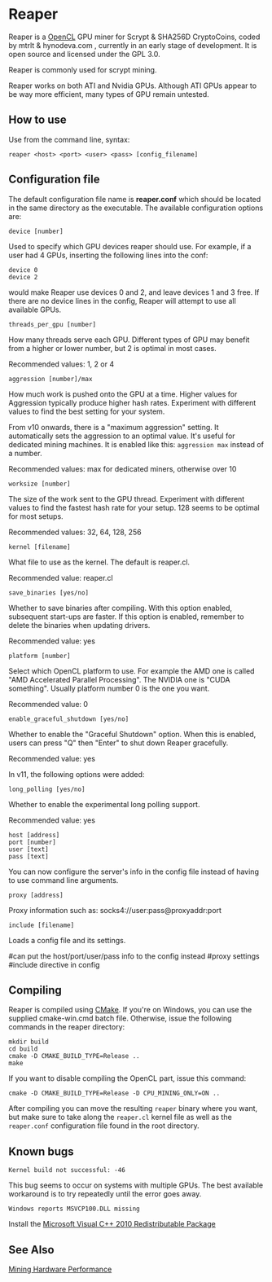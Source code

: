 
Reaper
======


Reaper is a [OpenCL](http://en.wikipedia.org/wiki/Opencl) GPU  miner for
Scrypt & SHA256D CryptoCoins, coded by mtrlt & hynodeva.com , currently in an early stage of development. It is
open source and licensed under the GPL 3.0.

Reaper is commonly used for scrypt mining.

Reaper works on both ATI and Nvidia GPUs. Although ATI GPUs appear to be way
more efficient, many types of GPU remain untested.

How to use
----------

Use from the command line, syntax:

    reaper <host> <port> <user> <pass> [config_filename]

Configuration file
------------------

The default configuration file name is **reaper.conf** which should be located
in the same directory as the executable.
The available configuration options are:


    device [number]

Used to specify which GPU devices reaper should use. For example, if a user had
4 GPUs, inserting the following lines into the conf:

    device 0
    device 2

would make Reaper use devices 0 and 2, and leave devices 1 and 3 free. If there
are no device lines in the config, Reaper will attempt to use all available
GPUs.

    threads_per_gpu [number]

How many threads serve each GPU. Different types of GPU may benefit from a
higher or lower number, but 2 is optimal in most cases.

Recommended values: 1, 2 or 4

    aggression [number]/max

How much work is pushed onto the GPU at a time. Higher values for Aggression
typically produce higher hash rates. Experiment with different values to find
the best setting for your system.

From v10 onwards, there is a "maximum aggression" setting. It automatically sets
the aggression to an optimal value. It's useful for dedicated mining machines.
It is enabled like this: `aggression max` instead of a number.

Recommended values: max for dedicated miners, otherwise over 10

    worksize [number]

The size of the work sent to the GPU thread. Experiment with different values to
find the fastest hash rate for your setup. 128 seems to be optimal for most
setups.

Recommended values: 32, 64, 128, 256

    kernel [filename]

What file to use as the kernel. The default is reaper.cl.

Recommended value: reaper.cl

    save_binaries [yes/no]

Whether to save binaries after compiling. With this option enabled, subsequent
start-ups are faster. If this option is enabled, remember to delete the
binaries when updating drivers.

Recommended value: yes

    platform [number]

Select which OpenCL platform to use. For example the AMD one is called "AMD Accelerated Parallel Processing". The NVIDIA one is "CUDA something". Usually platform number 0 is the one you want.

Recommended value: 0

    enable_graceful_shutdown [yes/no]

Whether to enable the "Graceful Shutdown" option. When this is enabled, users
can press "Q" then "Enter" to shut down Reaper gracefully.

Recommended value: yes

In v11, the following options were added:

	long_polling [yes/no]
	
Whether to enable the experimental long polling support.

Recommended value: yes

	host [address]
	port [number]
	user [text]
	pass [text]
	
You can now configure the server's info in the config file instead of having
to use command line arguments.

	proxy [address]

Proxy information such as:
socks4://user:pass@proxyaddr:port

	include [filename]

Loads a config file and its settings.

#can put the host/port/user/pass info to the config instead
#proxy settings
#include directive in config


Compiling
---------

Reaper is compiled using [CMake](http://www.cmake.org/). If you're on Windows,
you can use the supplied cmake-win.cmd batch file. Otherwise, issue the
following commands in the reaper directory:

    mkdir build
    cd build
    cmake -D CMAKE_BUILD_TYPE=Release ..
    make

If you want to disable compiling the OpenCL part, issue this command:

    cmake -D CMAKE_BUILD_TYPE=Release -D CPU_MINING_ONLY=ON ..

After compiling you can move the resulting `reaper` binary where you want, but
make sure to take along the `reaper.cl` kernel file as well as the `reaper.conf`
configuration file found in the root directory.

Known bugs
----------

    Kernel build not successful: -46

This bug seems to occur on systems with multiple GPUs. The best available
workaround is to try repeatedly until the error goes away.

    Windows reports MSVCP100.DLL missing

Install the [Microsoft Visual C++ 2010 Redistributable Package](http://www.microsoft.com/download/en/details.aspx?id=5555)

See Also
--------

[Mining Hardware Performance](http://wiki.solidcoin.info/wiki/Mining_Hardware_Performance)

